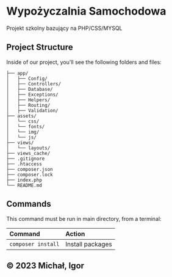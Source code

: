# Wypożyczalnia Samochodowa

Projekt szkolny bazujący na PHP/CSS/MYSQL

## Project Structure

Inside of our project, you'll see the following folders and files:

```
├── app/
│   ├── Config/
│   ├── Controllers/
│   ├── Database/
│   ├── Exceptions/
│   ├── Helpers/
│   ├── Routing/
│   ├── Validation/
├── assets/
│   └── css/
│   └── fonts/
│   └── img/
│   └── js/
├── views/
│   └── layouts/
├── views_cache/
├── .gitignore
├── .htaccess
├── composer.json
├── composer.lock
├── index.php
└── README.md
```
## Commands

This command must be run in main directory, from a terminal:

| Command              | Action                        |
|:---------------------|:------------------------------|
| `composer install`   | Install packages              |

## © 2023 Michał, Igor
